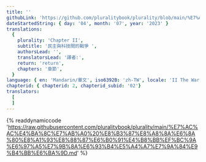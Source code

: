 ```yaml
---
title: ''
githubLink: 'https://github.com/pluralitybook/plurality/blob/main/%E7%AC%AC%E4%BA%8C%E7%AB%A0%20%E8%B3%87%E8%A8%8A%E6%8A%80%E8%A1%93%E8%88%87%E6%B0%91%E4%B8%BB%EF%BC%9A%E6%97%A5%E7%9B%8A%E6%93%B4%E5%A4%A7%E7%9A%84%E9%B4%BB%E6%BA%9D.md'
dateStartedString: { day: '04', month: '07', year: '2023' }
translations:
  {
    plurality: 'Chapter II',
    subtitle: '民主與科技間的戰爭 ',
    authorsLead: '',
    translatorsLead: '譯者:',
    return: 'return',
    chapters: '章節',
  }
language: { en: 'Mandarin/華文', iso6392B: 'zh-TW', locale: 'II The War Between Democracy and Technology' }
chapterid: { chapterid: 2, chapterid_subid: '02'}
translators:
  [
  ]
---
```

{% readdynamiccode 'https://raw.githubusercontent.com/pluralitybook/plurality/main/%E7%AC%AC%E4%BA%8C%E7%AB%A0%20%E8%B3%87%E8%A8%8A%E6%8A%80%E8%A1%93%E8%88%87%E6%B0%91%E4%B8%BB%EF%BC%9A%E6%97%A5%E7%9B%8A%E6%93%B4%E5%A4%A7%E7%9A%84%E9%B4%BB%E6%BA%9D.md' %}